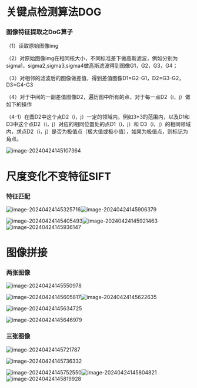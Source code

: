 # 关键点检测算法DOG

### 图像特征提取之DoG算子

（1）读取原始图像img

（2）对原始图像img在相同核大小，不同标准差下做高斯滤波，例如分别为sigma1，sigma2,sigma3,sigma4做高斯滤波得到图像G1，G2，G3，G4；

（3）对相邻的滤波后的图像做差值，得到差值图像D1=G2-G1，D2=G3-G2，D3=G4-G3

（4）对于中间的一副差值图像D2，遍历图中所有的点，对于每一点D2（i，j）做如下的操作

（4-1）在图D2中这个点D2（i，j）一定的领域内，例如3*3的范围内，以及D1和D3中这个点D2（i，j）对应的相同位置处的点D1（i，j）和 D3（i，j）的相同领域内，求点D2（i，j）是否为极值点（极大值或极小值），如果为极值点，则标记为角点。

![image-20240424145107364](https://github.com/wtgwuhoo/Computer-Vision-Practice-Exercise-1/blob/main/results/image-20240424145107364.png)

# 尺度变化不变特征SIFT

### 特征匹配

![image-20240424145325716](https://github.com/wtgwuhoo/Computer-Vision-Practice-Exercise-1/blob/main/results/image-20240424145325716.png)![image-20240424145906379](https://github.com/wtgwuhoo/Computer-Vision-Practice-Exercise-1/blob/main/results/image-20240424145906379.png)



![image-20240424145405493](https://github.com/wtgwuhoo/Computer-Vision-Practice-Exercise-1/blob/main/results/image-20240424145405493.png)![image-20240424145921463](https://github.com/wtgwuhoo/Computer-Vision-Practice-Exercise-1/blob/main/results/image-20240424145921463.png)![image-20240424145936147](https://github.com/wtgwuhoo/Computer-Vision-Practice-Exercise-1/blob/main/results/image-20240424145936147.png)



# 图像拼接

### 两张图像

![image-20240424145550978](https://github.com/wtgwuhoo/Computer-Vision-Practice-Exercise-1/blob/main/results/image-20240424145550978.png)

![image-20240424145605817](https://github.com/wtgwuhoo/Computer-Vision-Practice-Exercise-1/blob/main/results/image-20240424145605817.png)![image-20240424145622635](https://github.com/wtgwuhoo/Computer-Vision-Practice-Exercise-1/blob/main/results/image-20240424145622635.png)

![image-20240424145634725](https://github.com/wtgwuhoo/Computer-Vision-Practice-Exercise-1/blob/main/results/image-20240424145634725.png)

![image-20240424145646979](https://github.com/wtgwuhoo/Computer-Vision-Practice-Exercise-1/blob/main/results/image-20240424145646979.png)

### 三张图像

![image-20240424145721787](https://github.com/wtgwuhoo/Computer-Vision-Practice-Exercise-1/blob/main/results/image-20240424145721787.png)

![image-20240424145736332](https://github.com/wtgwuhoo/Computer-Vision-Practice-Exercise-1/blob/main/results/image-20240424145736332.png)

![image-20240424145752550](https://github.com/wtgwuhoo/Computer-Vision-Practice-Exercise-1/blob/main/results/image-20240424145752550.png)![image-20240424145804821](https://github.com/wtgwuhoo/Computer-Vision-Practice-Exercise-1/blob/main/results/image-20240424145804821.png)![image-20240424145819928](https://github.com/wtgwuhoo/Computer-Vision-Practice-Exercise-1/blob/main/results/image-20240424145819928.png)

